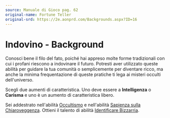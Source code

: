 ```yaml
---
source: Manuale di Gioco pag. 62
original-name: Fortune Teller
original-srd: https://2e.aonprd.com/Backgrounds.aspx?ID=16
---
```


# Indovino - Background

Conosci bene il filo del fato, poiché hai appreso molte forme tradizionali con
cui i profani riescono a indovinare il futuro. Potresti aver utilizzato queste
abilità per guidare la tua comunità o semplicemente per diventare ricco, ma
anche la minima frequentazione di queste pratiche ti lega ai misteri occulti
dell'universo.

Scegli due aumenti di caratteristica. Uno deve essere a **Intelligenza** o
**Carisma** e uno è un aumento di caratteristica libero.

Sei addestrato nell'abilità [Occultismo](/abilita/occultismo) e nell'abilità
[Sapienza sulla Chiaroveggenza](/abilita/sapienza). Ottieni il talento di
abilità [Identificare Bizzarria](/talenti/generici/identificare-bizzarria).
